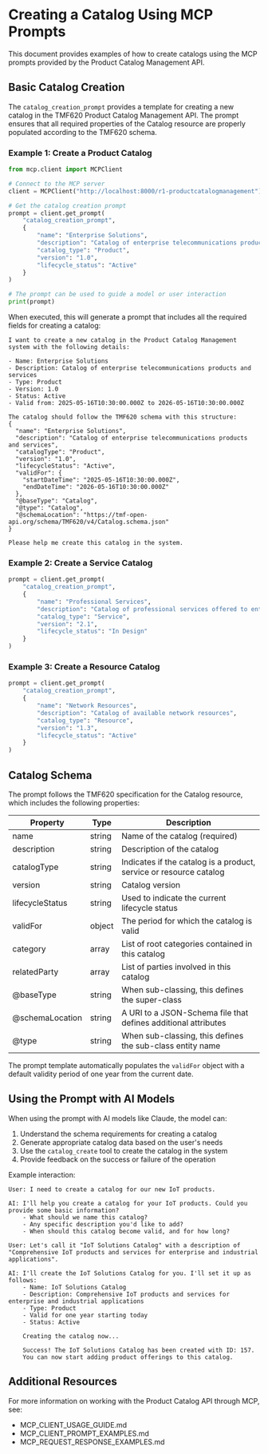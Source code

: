 # Creating a Catalog Using MCP Prompts

This document provides examples of how to create catalogs using the MCP prompts provided by the Product Catalog Management API.

## Basic Catalog Creation

The `catalog_creation_prompt` provides a template for creating a new catalog in the TMF620 Product Catalog Management API. The prompt ensures that all required properties of the Catalog resource are properly populated according to the TMF620 schema.

### Example 1: Create a Product Catalog

```python
from mcp.client import MCPClient

# Connect to the MCP server
client = MCPClient("http://localhost:8000/r1-productcatalogmanagement")

# Get the catalog creation prompt
prompt = client.get_prompt(
    "catalog_creation_prompt", 
    {
        "name": "Enterprise Solutions",
        "description": "Catalog of enterprise telecommunications products and services",
        "catalog_type": "Product",
        "version": "1.0",
        "lifecycle_status": "Active"
    }
)

# The prompt can be used to guide a model or user interaction
print(prompt)
```

When executed, this will generate a prompt that includes all the required fields for creating a catalog:

```
I want to create a new catalog in the Product Catalog Management system with the following details:

- Name: Enterprise Solutions
- Description: Catalog of enterprise telecommunications products and services 
- Type: Product
- Version: 1.0
- Status: Active
- Valid from: 2025-05-16T10:30:00.000Z to 2026-05-16T10:30:00.000Z

The catalog should follow the TMF620 schema with this structure:
{
  "name": "Enterprise Solutions",
  "description": "Catalog of enterprise telecommunications products and services",
  "catalogType": "Product",
  "version": "1.0",
  "lifecycleStatus": "Active",
  "validFor": {
    "startDateTime": "2025-05-16T10:30:00.000Z",
    "endDateTime": "2026-05-16T10:30:00.000Z"
  },
  "@baseType": "Catalog",
  "@type": "Catalog",
  "@schemaLocation": "https://tmf-open-api.org/schema/TMF620/v4/Catalog.schema.json"
}

Please help me create this catalog in the system.
```

### Example 2: Create a Service Catalog

```python
prompt = client.get_prompt(
    "catalog_creation_prompt", 
    {
        "name": "Professional Services",
        "description": "Catalog of professional services offered to enterprise customers",
        "catalog_type": "Service",
        "version": "2.1",
        "lifecycle_status": "In Design"
    }
)
```

### Example 3: Create a Resource Catalog

```python
prompt = client.get_prompt(
    "catalog_creation_prompt", 
    {
        "name": "Network Resources",
        "description": "Catalog of available network resources",
        "catalog_type": "Resource",
        "version": "1.3",
        "lifecycle_status": "Active"
    }
)
```

## Catalog Schema

The prompt follows the TMF620 specification for the Catalog resource, which includes the following properties:

| Property | Type | Description |
|----------|------|-------------|
| name | string | Name of the catalog (required) |
| description | string | Description of the catalog |
| catalogType | string | Indicates if the catalog is a product, service or resource catalog |
| version | string | Catalog version |
| lifecycleStatus | string | Used to indicate the current lifecycle status |
| validFor | object | The period for which the catalog is valid |
| category | array | List of root categories contained in this catalog |
| relatedParty | array | List of parties involved in this catalog |
| @baseType | string | When sub-classing, this defines the super-class |
| @schemaLocation | string | A URI to a JSON-Schema file that defines additional attributes |
| @type | string | When sub-classing, this defines the sub-class entity name |

The prompt template automatically populates the `validFor` object with a default validity period of one year from the current date.

## Using the Prompt with AI Models

When using the prompt with AI models like Claude, the model can:

1. Understand the schema requirements for creating a catalog
2. Generate appropriate catalog data based on the user's needs
3. Use the `catalog_create` tool to create the catalog in the system
4. Provide feedback on the success or failure of the operation

Example interaction:

```
User: I need to create a catalog for our new IoT products.

AI: I'll help you create a catalog for your IoT products. Could you provide some basic information?
    - What should we name this catalog?
    - Any specific description you'd like to add?
    - When should this catalog become valid, and for how long?

User: Let's call it "IoT Solutions Catalog" with a description of "Comprehensive IoT products and services for enterprise and industrial applications".

AI: I'll create the IoT Solutions Catalog for you. I'll set it up as follows:
    - Name: IoT Solutions Catalog
    - Description: Comprehensive IoT products and services for enterprise and industrial applications
    - Type: Product
    - Valid for one year starting today
    - Status: Active

    Creating the catalog now...
    
    Success! The IoT Solutions Catalog has been created with ID: 157.
    You can now start adding product offerings to this catalog.
```

## Additional Resources

For more information on working with the Product Catalog API through MCP, see:
- MCP_CLIENT_USAGE_GUIDE.md
- MCP_CLIENT_PROMPT_EXAMPLES.md
- MCP_REQUEST_RESPONSE_EXAMPLES.md
